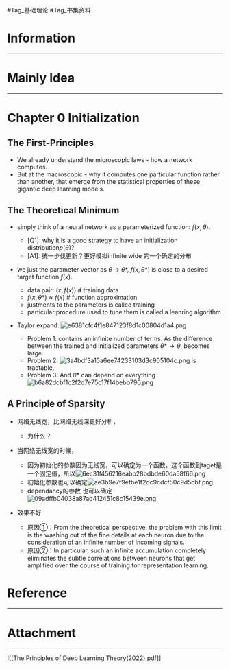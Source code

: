 #Tag_基础理论 #Tag_书集资料 
# Information
---


# Mainly Idea
---
# Chapter 0 Initialization

## The First-Principles

- We already understand the microscopic laws - how a network computes.
- But at the macroscopic - why it computes one particular function rather than another, that emerge from the statistical properties of these gigantic deep learning models.

## The Theoretical Minimum

- simply think of a neural network as a parameterized function: $f(x,\theta)$.
    - [Q1]: why it is a good strategy to have an initialization distribution$p(\theta)$?
    - [A1]: 统一步伐更新？更好模拟infinite wide 的一个确定的分布
- we just the parameter vector as $\theta$ $\rightarrow$ $\theta*$, $f(x, \theta*)$ is close to a desired target function $f(x)$.
    - data pair: $(x, f(x))$ # training data
    - $f(x, \theta*) \approx f(x)$ # function approximation
    - justments to the parameters is called training
    - particular procedure used to tune them is called a leanring algorithm
- Taylor expand: ![e6381cfc4f1e847123f8d1c00804d1a4.png](en-resource://database/3618:1)

    -   Problem 1: contains an infinite number of terms. As the difference between the trained and initialized parameters $\theta* \rightarrow \theta$, becomes large.
    -   Problem 2: ![3a4bdf3a15a6ee74233103d3c905104c.png](en-resource://database/3620:1) is tractable.
    -   Problem 3: And $\theta*$ can depend on everything ![b6a82dcbf1c2f2d7e75c17f14bebb796.png](en-resource://database/3622:1)
    
    
## A Principle of Sparsity
- 网络无线宽，比网络无线深更好分析，
    - 为什么？
- 当网络无线宽的时候，
    - 因为初始化的参数因为无线宽，可以确定为一个函数，这个函数到taget是一个固定值，所以![6ec31f456216eabb28bdbde60da58f66.png](en-resource://database/3624:1)
    - 初始化参数也可以确定![ae3b9e7f9efbe1f2dc9cdcf50c9d5cbf.png](en-resource://database/3626:1)
    - dependancy的参数 也可以确定![09adffb04038a87ad412451c8c15439e.png](en-resource://database/3628:1)
    
- 效果不好
    - 原因①：From the theoretical perspective, the problem with this limit is the washing out of the fine details at each neuron due to the consideration of an infinite number of incoming signals.
    - 原因②：In particular, such an infinite accumulation completely eliminates the subtle correlations between neurons that get amplified over the course of training for representation learning.

# Reference
---


# Attachment
---
![[The Principles of Deep Learning Theory(2022).pdf]]